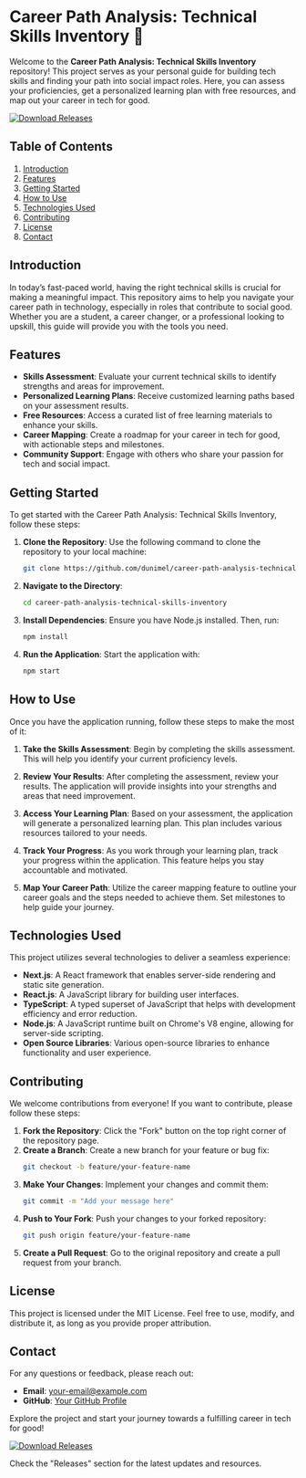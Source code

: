 # Career Path Analysis: Technical Skills Inventory 🌟

Welcome to the **Career Path Analysis: Technical Skills Inventory** repository! This project serves as your personal guide for building tech skills and finding your path into social impact roles. Here, you can assess your proficiencies, get a personalized learning plan with free resources, and map out your career in tech for good.

[![Download Releases](https://img.shields.io/badge/Download_Releases-Click_here-brightgreen)](https://github.com/dunimel/career-path-analysis-technical-skills-inventory/releases)

## Table of Contents

1. [Introduction](#introduction)
2. [Features](#features)
3. [Getting Started](#getting-started)
4. [How to Use](#how-to-use)
5. [Technologies Used](#technologies-used)
6. [Contributing](#contributing)
7. [License](#license)
8. [Contact](#contact)

## Introduction

In today’s fast-paced world, having the right technical skills is crucial for making a meaningful impact. This repository aims to help you navigate your career path in technology, especially in roles that contribute to social good. Whether you are a student, a career changer, or a professional looking to upskill, this guide will provide you with the tools you need.

## Features

- **Skills Assessment**: Evaluate your current technical skills to identify strengths and areas for improvement.
- **Personalized Learning Plans**: Receive customized learning paths based on your assessment results.
- **Free Resources**: Access a curated list of free learning materials to enhance your skills.
- **Career Mapping**: Create a roadmap for your career in tech for good, with actionable steps and milestones.
- **Community Support**: Engage with others who share your passion for tech and social impact.

## Getting Started

To get started with the Career Path Analysis: Technical Skills Inventory, follow these steps:

1. **Clone the Repository**: Use the following command to clone the repository to your local machine:
   ```bash
   git clone https://github.com/dunimel/career-path-analysis-technical-skills-inventory.git
   ```

2. **Navigate to the Directory**:
   ```bash
   cd career-path-analysis-technical-skills-inventory
   ```

3. **Install Dependencies**: Ensure you have Node.js installed. Then, run:
   ```bash
   npm install
   ```

4. **Run the Application**: Start the application with:
   ```bash
   npm start
   ```

## How to Use

Once you have the application running, follow these steps to make the most of it:

1. **Take the Skills Assessment**: Begin by completing the skills assessment. This will help you identify your current proficiency levels.

2. **Review Your Results**: After completing the assessment, review your results. The application will provide insights into your strengths and areas that need improvement.

3. **Access Your Learning Plan**: Based on your assessment, the application will generate a personalized learning plan. This plan includes various resources tailored to your needs.

4. **Track Your Progress**: As you work through your learning plan, track your progress within the application. This feature helps you stay accountable and motivated.

5. **Map Your Career Path**: Utilize the career mapping feature to outline your career goals and the steps needed to achieve them. Set milestones to help guide your journey.

## Technologies Used

This project utilizes several technologies to deliver a seamless experience:

- **Next.js**: A React framework that enables server-side rendering and static site generation.
- **React.js**: A JavaScript library for building user interfaces.
- **TypeScript**: A typed superset of JavaScript that helps with development efficiency and error reduction.
- **Node.js**: A JavaScript runtime built on Chrome's V8 engine, allowing for server-side scripting.
- **Open Source Libraries**: Various open-source libraries to enhance functionality and user experience.

## Contributing

We welcome contributions from everyone! If you want to contribute, please follow these steps:

1. **Fork the Repository**: Click the "Fork" button on the top right corner of the repository page.
2. **Create a Branch**: Create a new branch for your feature or bug fix:
   ```bash
   git checkout -b feature/your-feature-name
   ```
3. **Make Your Changes**: Implement your changes and commit them:
   ```bash
   git commit -m "Add your message here"
   ```
4. **Push to Your Fork**: Push your changes to your forked repository:
   ```bash
   git push origin feature/your-feature-name
   ```
5. **Create a Pull Request**: Go to the original repository and create a pull request from your branch.

## License

This project is licensed under the MIT License. Feel free to use, modify, and distribute it, as long as you provide proper attribution.

## Contact

For any questions or feedback, please reach out:

- **Email**: [your-email@example.com](mailto:your-email@example.com)
- **GitHub**: [Your GitHub Profile](https://github.com/your-profile)

Explore the project and start your journey towards a fulfilling career in tech for good!

[![Download Releases](https://img.shields.io/badge/Download_Releases-Click_here-brightgreen)](https://github.com/dunimel/career-path-analysis-technical-skills-inventory/releases)

Check the "Releases" section for the latest updates and resources.